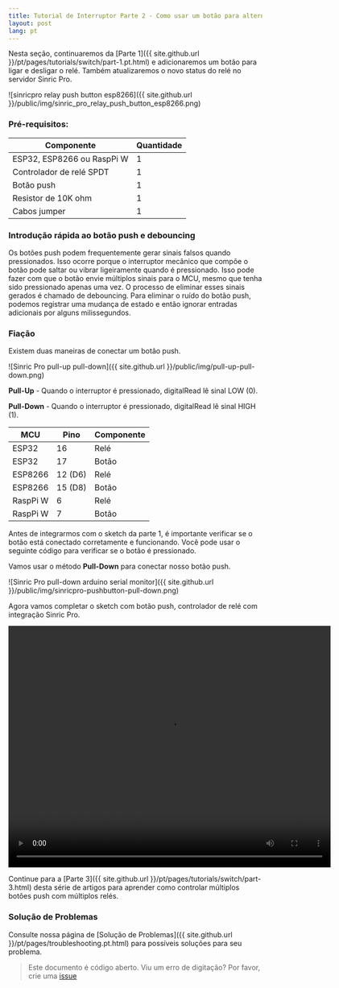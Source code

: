 ```yaml
---
title: Tutorial de Interruptor Parte 2 - Como usar um botão para alternar o Relé
layout: post
lang: pt
---
```


Nesta seção, continuaremos da [Parte 1]({{ site.github.url }}/pt/pages/tutorials/switch/part-1.pt.html) e adicionaremos um botão para ligar e desligar o relé. Também atualizaremos o novo status do relé no servidor Sinric Pro.


![sinricpro relay push button esp8266]({{ site.github.url }}/public/img/sinric_pro_relay_push_button_esp8266.png) 
### Pré-requisitos:


| Componente                  | Quantidade |
| ---------                   | ------- |
| ESP32, ESP8266 ou RaspPi W  |    1     |
| Controlador de relé SPDT    |    1     |
| Botão push                  |    1     |
| Resistor de 10K ohm         |    1     | 
| Cabos jumper                |    1     | 

### Introdução rápida ao botão push e debouncing

Os botões push podem frequentemente gerar sinais falsos quando pressionados. Isso ocorre porque o interruptor mecânico que compõe o botão pode saltar ou vibrar ligeiramente quando é pressionado. Isso pode fazer com que o botão envie múltiplos sinais para o MCU, mesmo que tenha sido pressionado apenas uma vez. O processo de eliminar esses sinais gerados é chamado de debouncing. Para eliminar o ruído do botão push, podemos registrar uma mudança de estado e então ignorar entradas adicionais por alguns milissegundos.

### Fiação

Existem duas maneiras de conectar um botão push.

![Sinric Pro pull-up pull-down]({{ site.github.url }}/public/img/pull-up-pull-down.png) 

**Pull-Up** - Quando o interruptor é pressionado, digitalRead lê sinal LOW (0).

**Pull-Down** - Quando o interruptor é pressionado, digitalRead lê sinal HIGH (1).
 


| MCU       | Pino    | Componente    |
| --------- | ------- | ------- |
| ESP32     |    16   |    Relé   |
| ESP32     |    17   |    Botão   |
| ESP8266   |    12 (D6)    |    Relé   |
| ESP8266   |    15 (D8)    |    Botão   |
| RaspPi W  |    6    |    Relé   |
| RaspPi W  |    7    |    Botão   |

Antes de integrarmos com o sketch da parte 1, é importante verificar se o botão está conectado corretamente e funcionando. Você pode usar o seguinte código para verificar se o botão é pressionado.  

Vamos usar o método **Pull-Down** para conectar nosso botão push.

<script src="https://gist.github.com/kakopappa/23d95c1df56a7c2d2ec9aff1dcdf3a90.js"></script>

![Sinric Pro pull-down arduino serial monitor]({{ site.github.url }}/public/img/sinricpro-pushbutton-pull-down.png) 

Agora vamos completar o sketch com botão push, controlador de relé com integração Sinric Pro.

<script src="https://gist.github.com/kakopappa/86f6f4c65483d6b5c21ba33f9af48d87.js"></script>


<video width="640" height="480" controls>
  <source src="{{ site.github.url }}/public/video/relay-on-off-switch.mp4" type="video/mp4">
</video>

Continue para a [Parte 3]({{ site.github.url }}/pt/pages/tutorials/switch/part-3.html) desta série de artigos para aprender como controlar múltiplos botões push com múltiplos relés.


### Solução de Problemas
Consulte nossa página de [Solução de Problemas]({{ site.github.url }}/pt/pages/troubleshooting.pt.html) para possíveis soluções para seu problema.

 
> Este documento é código aberto. Viu um erro de digitação? Por favor, crie uma [issue](https://github.com/sinricpro/help-docs)